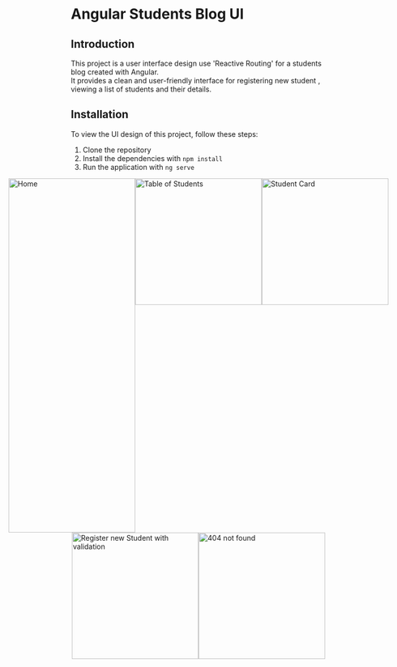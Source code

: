 
# Angular Students Blog UI

## Introduction
This project is a user interface design use 'Reactive Routing' for a students blog created with Angular.<br>
It provides a clean and user-friendly interface for registering new student , viewing a list of students and their details.


## Installation
To view the UI design of this project, follow these steps:

1. Clone the repository
2. Install the dependencies with `npm install`
3. Run the application with `ng serve`


<div style="display:flex; justify-content:center;">
  <img src="https://user-images.githubusercontent.com/63107268/234386557-ef8737fe-0671-4d45-a1e6-b4d2a846458a.png" width="250" height="700" alt="Home"><br>
  <img src="https://user-images.githubusercontent.com/63107268/234386549-ed39bef8-ac1e-4e82-b6fb-1e6a557d4b88.png" width="250" height="250" alt="Table of Students">
  <img src="https://user-images.githubusercontent.com/63107268/234386545-e1d75e23-43c2-4108-948c-754d999e6f93.png" width="250" height="250" alt="Student Card">
</div>

<div style="display:flex; justify-content:center;">
  <img src="https://user-images.githubusercontent.com/63107268/234386535-d1c3478b-e202-434a-845d-47a724723161.png" width="250" height="250" alt="Register new Student with validation">
  <img src="https://user-images.githubusercontent.com/63107268/234386526-bfed8a45-f076-4379-bb62-66dfa3d39997.png" width="250" height="250" alt="404 not found">
</div>
